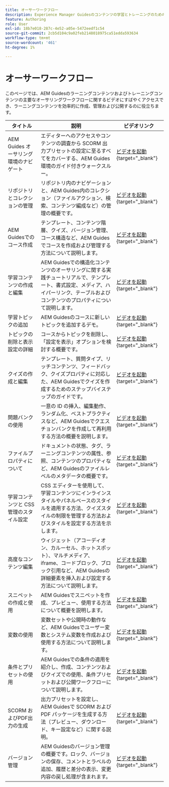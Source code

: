 ```yaml
---
title: オーサーワークフロー
description: Experience Manager Guidesのコンテンツの学習とトレーニングのためのオーサーワークフローについて説明します。
feature: Authoring
role: User
exl-id: 18b7e018-287c-4e52-a05e-5472eedf1c54
source-git-commit: 2cb5d104c9a02feb2148018975ca51edda593634
workflow-type: tm+mt
source-wordcount: '461'
ht-degree: 1%

---
```


# オーサーワークフロー

このページでは、AEM Guidesのラーニングコンテンツおよびトレーニングコンテンツの主要なオーサリングワークフローに関するビデオにすばやくアクセスでき、ラーニングコンテンツを効率的に作成、管理および公開するのに役立ちます。

| タイトル | 説明 | ビデオリンク |
|-------|-------------|------------|
| AEM Guides オーサリング環境のナビゲート | エディターへのアクセスやコンテンツの調査から SCORM 出力プリセットの設定に至るすべてをカバーする、AEM Guides環境のガイド付きウォークスルー。 | [ ビデオを起動 ](https://video.tv.adobe.com/v/3469540/aem-guides-learning-content){target="_blank"} |
| リポジトリとコレクションの管理 | リポジトリ内のナビゲーションと、AEM Guides内のコレクション（ファイルアクション、検索、コンテンツ編成など）の管理の概要です。 | [ ビデオを起動 ](https://video.tv.adobe.com/v/3469539/learning-content-aem-guides){target="_blank"} |
| AEM Guidesでのコース作成 | テンプレート、コンテンツ階層、クイズ、バージョン管理、コース構造など、AEM Guidesでコースを作成および管理する方法について説明します。 | [ ビデオを起動 ](https://video.tv.adobe.com/v/3469537/aem-guides-learning-content){target="_blank"} |
| 学習コンテンツの作成と編集 | AEM Guidesでの構造化コンテンツのオーサリングに関する実践チュートリアルで、テンプレート、書式設定、メディア、ハイパーリンク、テーブルおよびコンテンツのプロパティについて説明します。 | [ ビデオを起動 ](https://video.tv.adobe.com/v/3469535/learning-content-aem-guides){target="_blank"} |
| 学習トピックの追加 | AEM Guidesのコースに新しいトピックを追加するデモ。 | [ ビデオを起動 ](https://video.tv.adobe.com/v/3475211/learning-content-aem-guides){target="_blank"} |
| トピックの削除と表示設定の詳細 | コースからトピックを削除し、「設定を表示」オプションを検討する概要です。 | [ ビデオを起動 ](https://video.tv.adobe.com/v/3475210/learning-content-aem-guides){target="_blank"} |
| クイズの作成と編集 | テンプレート、質問タイプ、リッチコンテンツ、フィードバック、クイズプロパティに対応した、AEM Guidesでクイズを作成するためのステップバイステップのガイドです。 | [ ビデオを起動 ](https://video.tv.adobe.com/v/3475209/aem-guides-learning-content){target="_blank"} |
| 問題バンクの使用 | 一意の ID の挿入、編集動作、ランダム化、ベストプラクティスなど、AEM Guidesでクエスチョンバンクを作成して再利用する方法の概要を説明します。 | [ ビデオを起動 ](https://video.tv.adobe.com/v/3475212/learning-content-aem-guides){target="_blank"} |
| ファイルプロパティについて | ドキュメントの状態、タグ、ラーニングコンテンツの属性、参照、コンテンツのプロパティなど、AEM Guidesのファイルレベルのメタデータの概要です。 | [ ビデオを起動 ](https://video.tv.adobe.com/v/3469538/learning-content-aem-guides){target="_blank"} |
| 学習コンテンツと CSS 管理のスタイル設定 | CSS エディターを使用して、学習コンテンツにインラインスタイルやパネルベースのスタイルを適用する方法、クイズスタイルの制限を管理する方法およびスタイルを設定する方法を示します。 | [ ビデオを起動 ](https://video.tv.adobe.com/v/3469533/aem-guides-learning-content){target="_blank"} |
| 高度なコンテンツ編集 | ウィジェット（アコーディオン、カルーセル、ホットスポット）、マルチメディア、iframe、コードブロック、ブロック引用など、AEM Guidesの詳細要素を挿入および設定する方法について説明します。 | [ ビデオを起動 ](https://video.tv.adobe.com/v/3469531/learning-content-aem-guides){target="_blank"} |
| スニペットの作成と使用 | AEM Guidesでスニペットを作成、プレビュー、使用する方法について概要を説明します。 | [ ビデオを起動 ](https://video.tv.adobe.com/v/3469534/learning-content-aem-guides){target="_blank"} |
| 変数の使用 | 変数セットや公開時の動作など、AEM Guidesでユーザー変数とシステム変数を作成および使用する方法について説明します。 | [ ビデオを起動 ](https://video.tv.adobe.com/v/3469532/aem-guides-learning-content){target="_blank"} |
| 条件とプリセットの使用 | AEM Guidesでの条件の適用を紹介し、作成、コンテンツおよびクイズでの使用、条件プリセットおよび公開ワークフローについて説明します。 | [ ビデオを起動 ](https://video.tv.adobe.com/v/3469530/learning-content-aem-guides){target="_blank"} |
| SCORM およびPDF出力の生成 | 出力プリセットを設定し、AEM Guidesで SCORM およびPDF パッケージを生成する方法（プレビュー、ダウンロード、キー設定など）に関する説明。 | [ ビデオを起動 ](https://video.tv.adobe.com/v/3469529/aem-guides-learning-content){target="_blank"} |
| バージョン管理 | AEM Guidesのバージョン管理の概要です。ロック、バージョンの保存、コメントとラベルの追加、履歴と差分の表示、変更内容の戻し処理が含まれます。 | [ ビデオを起動 ](https://video.tv.adobe.com/v/3469536/aem-guides-learning-content){target="_blank"} |
